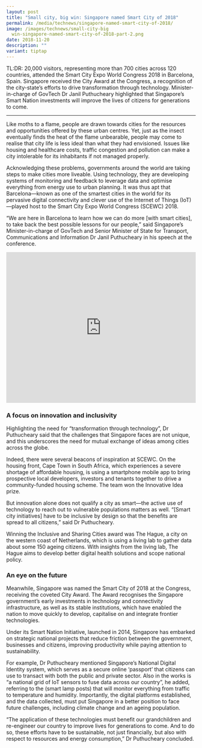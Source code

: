 ```yaml
---
layout: post
title: "Small city, big win: Singapore named Smart City of 2018"
permalink: /media/technews/singapore-named-smart-city-of-2018/
image: /images/technews/small-city-big
  win-singapore-named-smart-city-of-2018-part-2.png
date: 2018-11-20
description: ""
variant: tiptap
---
```

<p>TL:DR: 20,000 visitors, representing more than 700 cities across 120 countries,
attended the Smart City Expo World Congress 2018 in Barcelona, Spain. Singapore
received the City Award at the Congress, a recognition of the city-state’s
efforts to drive transformation through technology. Minister-in-charge
of GovTech Dr Janil Puthucheary highlighted that Singapore’s Smart Nation
investments will improve the lives of citizens for generations to come.</p>
<hr>
<p>Like moths to a flame, people are drawn towards cities for the resources
and opportunities offered by these urban centres. Yet, just as the insect
eventually finds the heat of the flame unbearable, people may come to realise
that city life is less ideal than what they had envisioned. Issues like
housing and healthcare costs, traffic congestion and pollution can make
a city intolerable for its inhabitants if not managed properly.</p>
<p>Acknowledging these problems, governments around the world are taking
steps to make cities more liveable. Using technology, they are developing
systems of monitoring and feedback to leverage data and optimise everything
from energy use to urban planning. It was thus apt that Barcelona—known
as one of the smartest cities in the world for its pervasive digital connectivity
and clever use of the Internet of Things (IoT)—played host to the Smart
City Expo World Congress (SCEWC) 2018.</p>
<p>“We are here in Barcelona to learn how we can do more [with smart cities],
to take back the best possible lessons for our people,” said Singapore’s
Minister-in-charge of GovTech and Senior Minister of State for Transport,
Communications and Information Dr Janil Puthucheary in his speech at the
conference.</p>
<div class="iframe-wrapper">
<iframe style="max-width: 100%;" height="400" width="100%" allowfullscreen="true" frameborder="0" src="https://www.youtube.com/embed/jLykagchXaA"></iframe>
</div>
<h3>A focus on innovation and inclusivity</h3>
<p>Highlighting the need for “transformation through technology”, Dr Puthucheary
said that the challenges that Singapore faces are not unique, and this
underscores the need for mutual exchange of ideas among cities across the
globe.</p>
<p>Indeed, there were several beacons of inspiration at SCEWC. On the housing
front, Cape Town in South Africa, which experiences a severe shortage of
affordable housing, is using a smartphone mobile app to bring prospective
local developers, investors and tenants together to drive a community-funded
housing scheme. The team won the Innovative Idea prize.</p>
<p>But innovation alone does not qualify a city as smart—the active use of
technology to reach out to vulnerable populations matters as well. “[Smart
city initiatives] have to be inclusive by design so that the benefits are
spread to all citizens,” said Dr Puthucheary.</p>
<p>Winning the Inclusive and Sharing Cities award was The Hague, a city on
the western coast of Netherlands, which is using a living lab to gather
data about some 150 ageing citizens. With insights from the living lab,
The Hague aims to develop better digital health solutions and scope national
policy.</p>
<h3>An eye on the future</h3>
<p>Meanwhile, Singapore was named the Smart City of 2018 at the Congress,
receiving the coveted City Award. The Award recognises the Singapore government’s
early investments in technology and connectivity infrastructure, as well
as its stable institutions, which have enabled the nation to move quickly
to develop, capitalise on and integrate frontier technologies.</p>
<p>Under its Smart Nation Initiative, launched in 2014, Singapore has embarked
on strategic national projects that reduce friction between the government,
businesses and citizens, improving productivity while paying attention
to sustainability.</p>
<p>For example, Dr Puthucheary mentioned Singapore’s National Digital Identity
system, which serves as a secure online ‘passport’ that citizens can use
to transact with both the public and private sector. Also in the works
is “a national grid of IoT sensors to fuse data across our country”, he
added, referring to the (smart lamp posts) that will monitor everything
from traffic to temperature and humidity. Importantly, the digital platforms
established, and the data collected, must put Singapore in a better position
to face future challenges, including climate change and an ageing population.</p>
<p>“The application of these technologies must benefit our grandchildren
and re-engineer our country to improve lives for generations to come. And
to do so, these efforts have to be sustainable, not just financially, but
also with respect to resources and energy consumption,” Dr Puthucheary
concluded.</p>
<p></p>